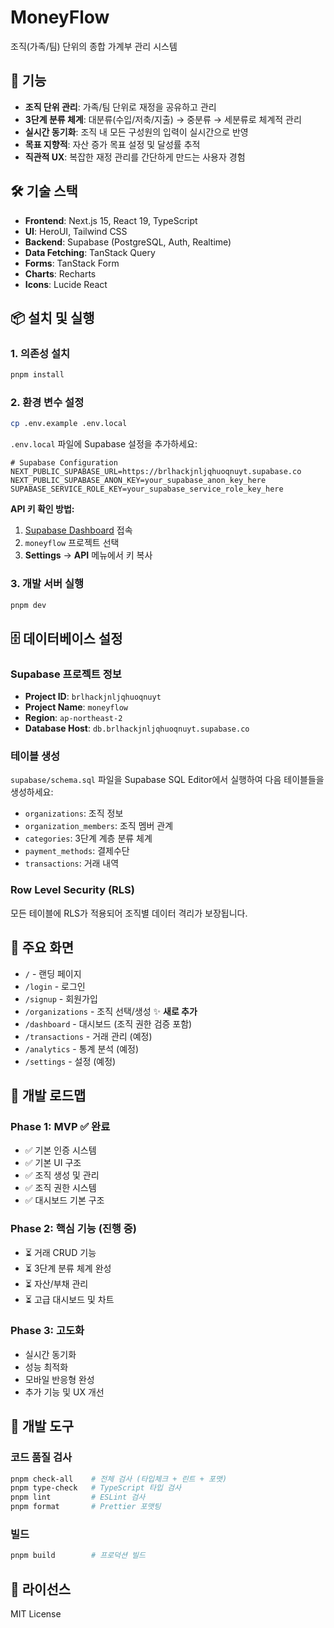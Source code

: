 # MoneyFlow

조직(가족/팀) 단위의 종합 가계부 관리 시스템

## 🚀 기능

- **조직 단위 관리**: 가족/팀 단위로 재정을 공유하고 관리
- **3단계 분류 체계**: 대분류(수입/저축/지출) → 중분류 → 세분류로 체계적 관리
- **실시간 동기화**: 조직 내 모든 구성원의 입력이 실시간으로 반영
- **목표 지향적**: 자산 증가 목표 설정 및 달성률 추적
- **직관적 UX**: 복잡한 재정 관리를 간단하게 만드는 사용자 경험

## 🛠️ 기술 스택

- **Frontend**: Next.js 15, React 19, TypeScript
- **UI**: HeroUI, Tailwind CSS
- **Backend**: Supabase (PostgreSQL, Auth, Realtime)
- **Data Fetching**: TanStack Query
- **Forms**: TanStack Form
- **Charts**: Recharts
- **Icons**: Lucide React

## 📦 설치 및 실행

### 1. 의존성 설치
```bash
pnpm install
```

### 2. 환경 변수 설정
```bash
cp .env.example .env.local
```

`.env.local` 파일에 Supabase 설정을 추가하세요:

```env
# Supabase Configuration
NEXT_PUBLIC_SUPABASE_URL=https://brlhackjnljqhuoqnuyt.supabase.co
NEXT_PUBLIC_SUPABASE_ANON_KEY=your_supabase_anon_key_here
SUPABASE_SERVICE_ROLE_KEY=your_supabase_service_role_key_here
```

**API 키 확인 방법:**
1. [Supabase Dashboard](https://supabase.com/dashboard) 접속
2. `moneyflow` 프로젝트 선택
3. **Settings** → **API** 메뉴에서 키 복사

### 3. 개발 서버 실행
```bash
pnpm dev
```

## 🗄️ 데이터베이스 설정

### Supabase 프로젝트 정보
- **Project ID**: `brlhackjnljqhuoqnuyt`
- **Project Name**: `moneyflow`
- **Region**: `ap-northeast-2`
- **Database Host**: `db.brlhackjnljqhuoqnuyt.supabase.co`

### 테이블 생성
`supabase/schema.sql` 파일을 Supabase SQL Editor에서 실행하여 다음 테이블들을 생성하세요:

- `organizations`: 조직 정보
- `organization_members`: 조직 멤버 관계
- `categories`: 3단계 계층 분류 체계
- `payment_methods`: 결제수단
- `transactions`: 거래 내역

### Row Level Security (RLS)
모든 테이블에 RLS가 적용되어 조직별 데이터 격리가 보장됩니다.

## 📱 주요 화면

- `/` - 랜딩 페이지
- `/login` - 로그인
- `/signup` - 회원가입
- `/organizations` - 조직 선택/생성 ✨ **새로 추가**
- `/dashboard` - 대시보드 (조직 권한 검증 포함)
- `/transactions` - 거래 관리 (예정)
- `/analytics` - 통계 분석 (예정)
- `/settings` - 설정 (예정)

## 🎯 개발 로드맵

### Phase 1: MVP ✅ **완료**
- ✅ 기본 인증 시스템
- ✅ 기본 UI 구조
- ✅ 조직 생성 및 관리
- ✅ 조직 권한 시스템
- ✅ 대시보드 기본 구조

### Phase 2: 핵심 기능 (진행 중)
- ⏳ 거래 CRUD 기능
- ⏳ 3단계 분류 체계 완성
- ⏳ 자산/부채 관리
- ⏳ 고급 대시보드 및 차트

### Phase 3: 고도화
- 실시간 동기화
- 성능 최적화
- 모바일 반응형 완성
- 추가 기능 및 UX 개선

## 🔧 개발 도구

### 코드 품질 검사
```bash
pnpm check-all    # 전체 검사 (타입체크 + 린트 + 포맷)
pnpm type-check   # TypeScript 타입 검사
pnpm lint         # ESLint 검사
pnpm format       # Prettier 포맷팅
```

### 빌드
```bash
pnpm build        # 프로덕션 빌드
```

## 📄 라이선스

MIT License
